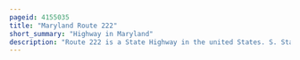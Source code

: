 ```yaml
---
pageid: 4155035
title: "Maryland Route 222"
short_summary: "Highway in Maryland"
description: "Route 222 is a State Highway in the united States. S. State of Maryland. The Highway runs 11. 36 Miles from Md 7 in Perryville North to U. S. Route 1 near Conowingo. The Md222 connects perryville Port Deposit and Conowingo along its Route paralleling the Susquehanna River in western Cecil county. Due to Limitations in the Highway in Port Deposit, including a steep Hill and a low-clearance Railroad Bridge, Trucks are directed to use Md 275, Md 276, and us 1 through Woodlawn and Rising Sun to connect Interstate 95 with Us 222 in Conowingo."
---
```

